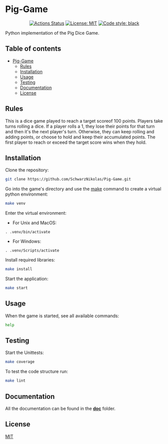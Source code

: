 # Pig-Game
<p align="center">
<a href="https://github.com/SchwarzNikolas/Pig-Game/actions"><img alt="Actions Status" src="https://github.com/SchwarzNikolas/Pig-Game/actions/workflows/python-app.yml/badge.svg"></a>
<a href="https://github.com/psf/black/blob/main/LICENSE"><img alt="License: MIT" src="https://black.readthedocs.io/en/stable/_static/license.svg"></a>
<a href="https://github.com/psf/black"><img alt="Code style: black" src="https://img.shields.io/badge/code%20style-black-000000.svg"></a>
</p>
Python implementation of the Pig Dice Game.

## Table of contents
- [Pig-Game](#pig-game)
   * [Rules](#rules)
   * [Installation](#installation)
   * [Usage](#usage)
   * [Testing](#testing)
   * [Documentation](#documentation)
   * [License](#license)

## Rules
This is a dice game played to reach a target scoreof 100 points.
Players take turns rolling a dice.
If a player rolls a 1, they lose their points for that turn and then it's the next player's turn.
Otherwise, they can keep rolling and adding points, or choose to hold and keep their accumulated points.
The first player to reach or exceed the target score wins when they hold.

## Installation

Clone the repository:
```bash
git clone https://github.com/SchwarzNikolas/Pig-Game.git
```
Go into the game's directory and use the [make](https://www.gnu.org/software/make/) command to create a virtual python environment:
```bash
make venv
```
Enter the virtual environment:
 - For Unix and MacOS:
  ```
  . .venv/bin/activate
  ```
  - For Windows:
  ```
  . .venv/Scripts/activate
  ```
Install required libraries:
```bash
make install
```
Start the application:
```bash
make start
```

## Usage

When the game is started, see all available commands:
```bash
help
```
## Testing

Start the Unittests:
```bash
make coverage
```

To test the code structure run:
```bash
make lint
```

## Documentation
All the documentation can be found in the **[doc](https://github.com/SchwarzNikolas/Pig-Game/tree/main/doc)** folder.

## License

[MIT](https://choosealicense.com/licenses/mit/)
